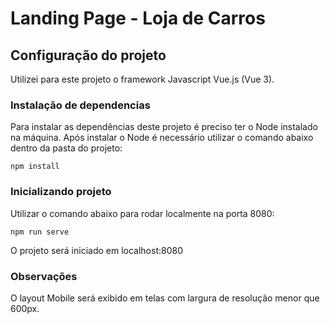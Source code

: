 # Landing Page - Loja de Carros

## Configuração do projeto
Utilizei para este projeto o framework Javascript Vue.js (Vue 3).

### Instalação de dependencias
Para instalar as dependências deste projeto é preciso ter o Node instalado na máquina.
Após instalar o Node é necessário utilizar o comando abaixo dentro da pasta do projeto:
```
npm install
```

### Inicializando projeto 
Utilizar o comando abaixo para rodar localmente na porta 8080:
```
npm run serve
```
O projeto será iniciado em localhost:8080

### Observações 
O layout Mobile será exibido em telas com largura de resolução menor que 600px. 




